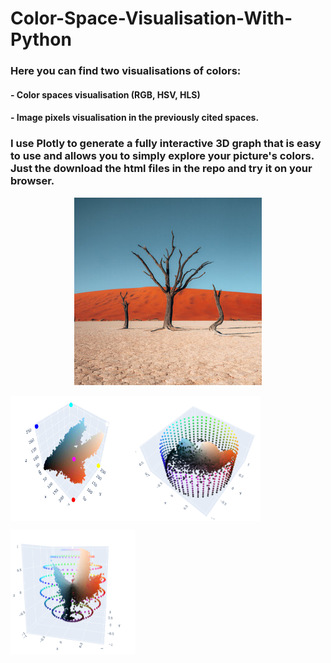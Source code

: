 # Color-Space-Visualisation-With-Python

### Here you can find two visualisations of colors:
#### - Color spaces visualisation (RGB, HSV, HLS)
#### - Image pixels visualisation in the previously cited spaces. 

### I use Plotly to generate a fully interactive 3D graph that is easy to use and allows you to simply explore your picture's colors. Just the download the html files in the repo and try it on your browser.

<p align="center">
  <img 
    width="300"
    height="300"
    src="/images/Namibia3.png"
  >
</p>
<img 
  align="left"
  width="200"
  height="200"
  src="/images/rgb_screeanshot.png "
>

</p>
<img 
  align="center"
  width="200"
  height="200"
  src="/images/hsv_screeanshot.png"
>
</p>
<img 
  align="left"
  width="200"
  height="200"
  src="/images/hls_screeanshot.png"
>

